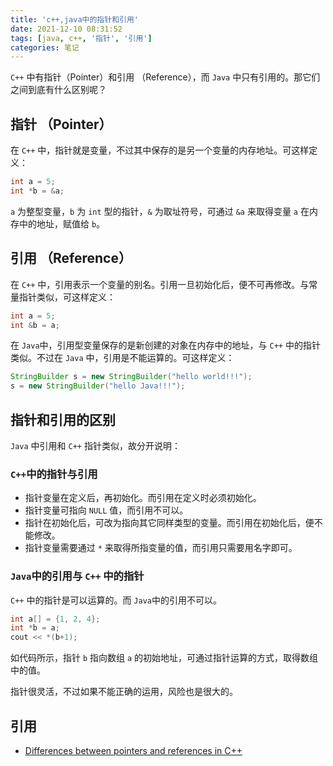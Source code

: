 ```yaml
---
title: 'c++,java中的指针和引用'
date: 2021-12-10 08:31:52
tags: [java, c++, '指针', '引用']
categories: 笔记
---
```


`C++` 中有指针（Pointer）和引用 （Reference），而 `Java` 中只有引用的。那它们之间到底有什么区别呢？

## 指针 （Pointer）

在 `C++` 中，指针就是变量，不过其中保存的是另一个变量的内存地址。可这样定义：

```c++
int a = 5;
int *b = &a;
```

`a`  为整型变量，`b` 为 `int` 型的指针，`&` 为取址符号，可通过 `&a` 来取得变量 `a` 在内存中的地址，赋值给 `b`。

## 引用 （Reference）

在 `C++` 中，引用表示一个变量的别名。引用一旦初始化后，便不可再修改。与常量指针类似，可这样定义：

```c++
int a = 5;
int &b = a;
```

在 `Java`中，引用型变量保存的是新创建的对象在内存中的地址，与 `C++` 中的指针类似。不过在 `Java` 中，引用是不能运算的。可这样定义：

```java
StringBuilder s = new StringBuilder("hello world!!!");
s = new StringBuilder("hello Java!!!");
```

## 指针和引用的区别

`Java` 中引用和 `C++` 指针类似，故分开说明：

### `C++`中的指针与引用

* 指针变量在定义后，再初始化。而引用在定义时必须初始化。
* 指针变量可指向 `NULL` 值，而引用不可以。
* 指针在初始化后，可改为指向其它同样类型的变量。而引用在初始化后，便不能修改。
* 指针变量需要通过 `*` 来取得所指变量的值，而引用只需要用名字即可。

### `Java`中的引用与 `C++` 中的指针

`C++` 中的指针是可以运算的。而 `Java`中的引用不可以。

```c++
int a[] = {1, 2, 4};
int *b = a;
cout << *(b+1);
```

如代码所示，指针 `b` 指向数组 `a` 的初始地址，可通过指针运算的方式，取得数组中的值。

指针很灵活，不过如果不能正确的运用，风险也是很大的。

## 引用

* [Differences between pointers and references in C++](https://www.educative.io/edpresso/differences-between-pointers-and-references-in-cpp)

